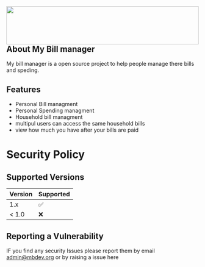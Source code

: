 
<img align="left" width="100%" height="100" src="https://user-images.githubusercontent.com/6333780/187402867-4281a7bb-d08f-4d9f-95f9-085331eaa42d.png">

---

## About My Bill manager
My bill manager is a open source project to help people manage there bills and speding. 

## Features
- Personal Bill managment
- Personal Spending managment
- Household bill managment
- multipul users can access the same household bills
- view how much you have after your bills are paid


# Security Policy

## Supported Versions


| Version | Supported          |
| ------- | ------------------ |
| 1.x     | :white_check_mark: |
| < 1.0   | :x:                |

## Reporting a Vulnerability
IF you find any security Issues please report them by email admin@mbdev.org or by raising a issue here

